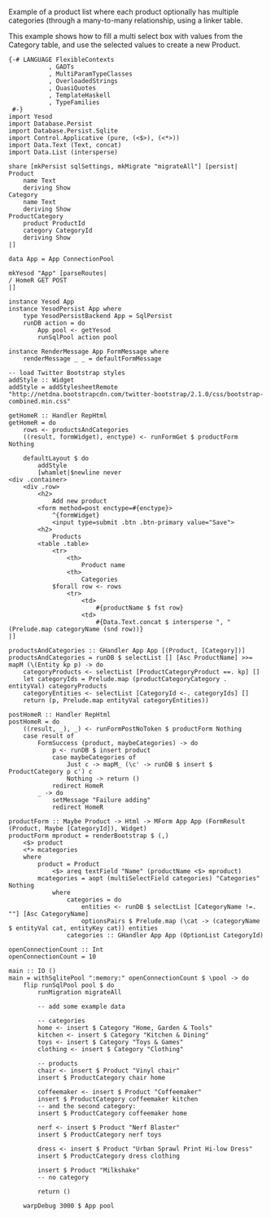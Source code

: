 Example of a product list where each product optionally has multiple categories (through a many-to-many relationship, using a linker table.

This example shows how to fill a multi select box with values from the Category table, and use the selected values to create a new Product.

    {-# LANGUAGE FlexibleContexts
               , GADTs
               , MultiParamTypeClasses
               , OverloadedStrings
               , QuasiQuotes
               , TemplateHaskell
               , TypeFamilies
     #-}
    import Yesod
    import Database.Persist
    import Database.Persist.Sqlite
    import Control.Applicative (pure, (<$>), (<*>))
    import Data.Text (Text, concat)
    import Data.List (intersperse)
    
    share [mkPersist sqlSettings, mkMigrate "migrateAll"] [persist|
    Product
        name Text
        deriving Show
    Category
        name Text
        deriving Show
    ProductCategory
        product ProductId
        category CategoryId
        deriving Show
    |]
    
    data App = App ConnectionPool
    
    mkYesod "App" [parseRoutes|
    / HomeR GET POST
    |]
    
    instance Yesod App
    instance YesodPersist App where
        type YesodPersistBackend App = SqlPersist
        runDB action = do
            App pool <- getYesod
            runSqlPool action pool
    
    instance RenderMessage App FormMessage where
        renderMessage _ _ = defaultFormMessage
    
    -- load Twitter Bootstrap styles
    addStyle :: Widget
    addStyle = addStylesheetRemote "http://netdna.bootstrapcdn.com/twitter-bootstrap/2.1.0/css/bootstrap-combined.min.css"
    
    getHomeR :: Handler RepHtml
    getHomeR = do
        rows <- productsAndCategories
        ((result, formWidget), enctype) <- runFormGet $ productForm Nothing
    
        defaultLayout $ do
            addStyle
            [whamlet|$newline never
    <div .container>
        <div .row>
            <h2>
                Add new product
            <form method=post enctype=#{enctype}>
                ^{formWidget}
                <input type=submit .btn .btn-primary value="Save">
            <h2>
                Products
            <table .table>
                <tr>
                    <th>
                        Product name
                    <th>
                        Categories
                $forall row <- rows
                    <tr>
                        <td>
                            #{productName $ fst row}
                        <td>
                            #{Data.Text.concat $ intersperse ", " (Prelude.map categoryName (snd row))}
    |]
    
    productsAndCategories :: GHandler App App [(Product, [Category])]
    productsAndCategories = runDB $ selectList [] [Asc ProductName] >>= mapM (\(Entity kp p) -> do
        categoryProducts <- selectList [ProductCategoryProduct ==. kp] []
        let categoryIds = Prelude.map (productCategoryCategory . entityVal) categoryProducts
        categoryEntities <- selectList [CategoryId <-. categoryIds] []
        return (p, Prelude.map entityVal categoryEntities))                                       
    
    postHomeR :: Handler RepHtml
    postHomeR = do
        ((result, _), _) <- runFormPostNoToken $ productForm Nothing
        case result of 
            FormSuccess (product, maybeCategories) -> do
                p <- runDB $ insert product
                case maybeCategories of
                    Just c -> mapM_ (\c' -> runDB $ insert $ ProductCategory p c') c 
                    Nothing -> return ()
                redirect HomeR
            _ -> do
                setMessage "Failure adding"
                redirect HomeR
    
    productForm :: Maybe Product -> Html -> MForm App App (FormResult (Product, Maybe [CategoryId]), Widget)
    productForm mproduct = renderBootstrap $ (,)
        <$> product
        <*> mcategories
        where
            product = Product
                <$> areq textField "Name" (productName <$> mproduct)
            mcategories = aopt (multiSelectField categories) "Categories" Nothing
                where
                    categories = do
                        entities <- runDB $ selectList [CategoryName !=. ""] [Asc CategoryName]
                        optionsPairs $ Prelude.map (\cat -> (categoryName $ entityVal cat, entityKey cat)) entities
                    categories :: GHandler App App (OptionList CategoryId)
    
    openConnectionCount :: Int
    openConnectionCount = 10
    
    main :: IO ()
    main = withSqlitePool ":memory:" openConnectionCount $ \pool -> do
        flip runSqlPool pool $ do
            runMigration migrateAll
    
            -- add some example data
    
            -- categories
            home <- insert $ Category "Home, Garden & Tools"
            kitchen <- insert $ Category "Kitchen & Dining"
            toys <- insert $ Category "Toys & Games"
            clothing <- insert $ Category "Clothing"
    
            -- products
            chair <- insert $ Product "Vinyl chair"
            insert $ ProductCategory chair home
    
            coffeemaker <- insert $ Product "Coffeemaker"
            insert $ ProductCategory coffeemaker kitchen
            -- and the second category:
            insert $ ProductCategory coffeemaker home
    
            nerf <- insert $ Product "Nerf Blaster"
            insert $ ProductCategory nerf toys
    
            dress <- insert $ Product "Urban Sprawl Print Hi-low Dress"
            insert $ ProductCategory dress clothing
    
            insert $ Product "Milkshake"
            -- no category
    
            return ()
    
        warpDebug 3000 $ App pool